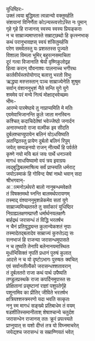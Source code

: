 युधिष्ठिरः-  
उक्तं त्वया बुद्धिमता त्वन्नान्यो वक्तुमर्हति  
संशयानां विनिर्णेता कोऽन्यस्त्वत्तोऽस्ति नः पुमान्  
गृहे गृहे हि राजानस् स्वस्य स्वस्य प्रियङ्कराः  
न च साम्राज्यमाप्तास्ते सम्राट्छब्दो हि कृत्स्नभाक्  
कथं परानुभावज्ञस् स्वयं शंसितुमर्हसि  
परेण समवेतस्तु यः प्रशस्तस्स पूज्यते  
विशाला विमला भूमिर् बहुरत्नसमाचिता  
दूरं गत्वा विजानाति श्रेयो वृष्णिकुलोद्वह  
हित्वा करान् यौवनाश्वः पालनाच्च भगीरथः  
कार्तवीर्यस्तपोयोगाद् बलात्तु भरतो विभुः  
ऋद्ध्या मरुत्तस्तान् पञ्च साम्राज्येनेति शुश्रुम  
सर्वान् वंशाननुभृशं नैते सन्ति युगे युगे  
शममेव परं मन्ये नित्यं मोक्षाद्भवेच्छमः  
भीमः-  
आरम्भे पारमेष्ठ्ये तु नाप्राप्यमिति मे मतिः  
एवमेवाभिजानन्ति कुले जाता मनस्विनः  
कश्चित् कदाचिदेतेषां भवेज्जेष्ठो जनार्दन  
अनारम्भपरो राजा वल्मीक इव सीदति  
दुर्बलश्चाप्युपायेन बलिनं योऽधयिष्यति  
अतन्द्रितस्तु प्रायेण दुर्बलो बलिनं रिपुम्  
जयेत् सम्यङ्नयो राजन् नीत्यर्थे हि पर्वर्तते  
कृष्णे नयो मयि बलं जयः पार्थे धनञ्जये  
मागधं साधयिष्यामो वयं त्रय इवाग्रयः  
त्वद्बुद्धिबलमाश्रित्य सर्वं प्राप्स्यति धर्मराट्  
जयोऽस्माकं हि गोविन्द येषां नाथो भवान् सदा  
श्रीभगवान्-  
अात्मनोऽर्थपरो बालो नानुबन्धमवेक्षते  
तं विषक्तमथो घ्नन्ति बालमर्थपरायणम्  
तस्माद् वंश्याननुमृशन्नेकमेव सतां युगे  
साम्राज्यमिच्छतस्ते तु सर्वाकारं युधिष्ठिर  
निग्राह्यलक्षणम्प्राप्तौ धर्मार्थनयलक्षणैः  
बार्हद्रथं जरासन्धं तं विद्धि भरतर्षभ  
न चैनं प्रतियुद्ध्यन्त कुलान्येकशतं नृपाः  
तस्मादेतद्बलादेव साम्राज्यं कुरुतेऽद्य सः  
रत्नभाजं हि राजन्या जरासन्धमुपासते  
न च तुष्यति तेनापि बलेनानयमास्थितः  
मूर्धाभिसिक्तं नृपतिं प्रधानं पुरुषं कुलात्  
आदत्ते न च यो दृष्टोऽभागः पुरुषतः क्वचित्  
एवं सर्वानतीत्यैको जरासन्धश्शतावरान्  
तं दुर्बलतरो राजा कथं पार्थ उपैष्यति  
तण्डुलप्रस्थके राजा कपर्दिनमुपास्त सः  
प्रोक्षितानां प्रसृष्टानां राज्ञां पशुपतेर्गृहे  
पशूनामिव का प्रीतिर् जीविते भरतर्षभ  
क्षत्रियश्शस्त्रमरणो यदा भवति सत्कृतः  
ननु स्म मागधं सङ्ख्ये प्रतिबाधेम तं वयम्  
षडशीतिस्समानीताश् शेषाश्चान्ये चतुर्दश  
जरासन्धेन राजानस् ततः क्रूरं प्रपत्स्यते  
प्राप्नुयात् स यशो दीप्तं तत्र यो विघ्नमाचरेत्  
जयेद्यश्च जरासन्धं स सम्राण्णियतं भवेत्  
